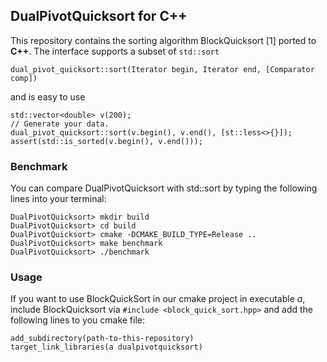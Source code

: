 ## DualPivotQuicksort for C++

This repository contains the sorting algorithm BlockQuicksort [1] ported to **C++**. The interface supports a subset of ```std::sort```
```
dual_pivot_quicksort::sort(Iterator begin, Iterator end, [Comparator comp])
```
and is easy to use
```
std::vector<double> v(200);
// Generate your data.
dual_pivot_quicksort::sort(v.begin(), v.end(), [st::less<>{}]);
assert(std::is_sorted(v.begin(), v.end()));
```

### Benchmark

You can compare DualPivotQuicksort with std::sort by typing the following lines into your terminal:
```
DualPivotQuicksort> mkdir build
DualPivotQuicksort> cd build
DualPivotQuicksort> cmake -DCMAKE_BUILD_TYPE=Release ..
DualPivotQuicksort> make benchmark
DualPivotQuicksort> ./benchmark
```

### Usage
If you want to use BlockQuickSort in our cmake project in executable *a*, include BlockQuicksort via ```#include <block_quick_sort.hpp>``` and add the following lines to you cmake file:
```
add_subdirectory(path-to-this-repository)
target_link_libraries(a dualpivotquicksort)
```